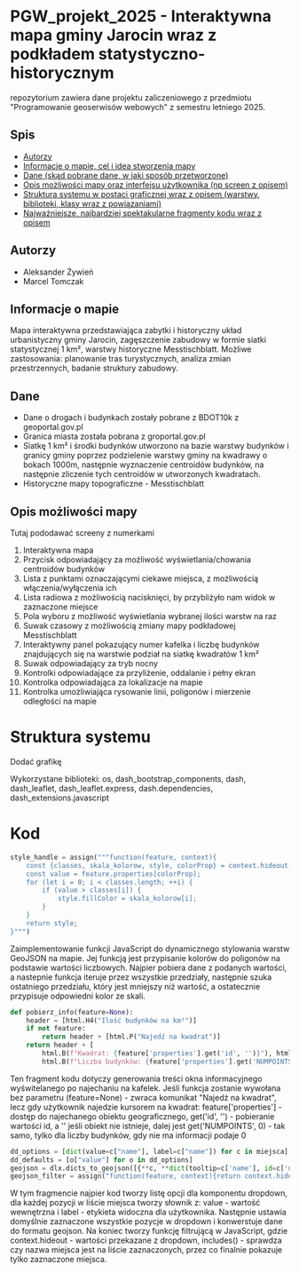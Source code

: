 # PGW_projekt_2025 - Interaktywna mapa gminy Jarocin wraz z podkładem statystyczno-historycznym
repozytorium zawiera dane projektu zaliczeniowego z przedmiotu "Programowanie geoserwisów webowych" z semestru letniego 2025.

## Spis
* [Autorzy](#autorzy)
* [Informacje o mapie, cel i idea stworzenia mapy](#informacje-o-mapie)
* [Dane (skąd pobrane dane, w jaki sposób przetworzone)](#dane)
* [Opis możliwości mapy oraz interfejsu użytkownika (np screen z opisem)](#opis-możliwości-mapy)
* [Struktura systemu w postaci graficznej wraz z opisem (warstwy, biblioteki, klasy wraz z powiązaniami)](#struktura-systemu)
* [Najważniejsze, najbardziej spektakularne fragmenty kodu wraz z opisem](#kod)

## Autorzy
- Aleksander Żywień
- Marcel Tomczak

## Informacje o mapie
Mapa interaktywna przedstawiająca zabytki i historyczny układ urbanistyczny gminy Jarocin, zagęszczenie zabudowy w formie siatki statystycznej 1 km², warstwy historyczne Messtischblatt. Możliwe zastosowania: planowanie tras turystycznych, analiza zmian przestrzennych, badanie struktury zabudowy.

## Dane
- Dane o drogach i budynkach zostały pobrane z BDOT10k z geoportal.gov.pl
- Granica miasta została pobrana z groportal.gov.pl
- Siatkę 1 km² i środki budynków utworzono na bazie warstwy budynków i granicy gminy poprzez podzielenie warstwy gminy na kwadrawy o bokach 1000m, następnie wyznaczenie centroidów budynków, na następnie zliczenie tych centroidów w utworzonych kwadratach.
- Historyczne mapy topograficzne - Messtischblatt

## Opis możliwości mapy
Tutaj pododawać screeny z numerkami
1. Interaktywna mapa
2. Przycisk odpowiadający za możliwość wyświetlania/chowania centroidów budynków
3. Lista z punktami oznaczającymi ciekawe miejsca, z możliwością włączenia/wyłączenia ich
4. Lista radiowa z możliwością nacisknięci, by przybliżyło nam widok w zaznaczone miejsce
5. Pola wyboru z możliwość wyświetlania wybranej ilości warstw na raz
6. Suwak czasowy z możliwością zmiany mapy podkładowej Messtischblatt
7. Interaktywny panel pokazujący numer kafelka i liczbę budynków znajdujących się na warstwie podział na siatkę kwadratów 1 km²
8. Suwak odpowiadający za tryb nocny
9. Kontrolki odpowiadające za przyliżenie, oddalanie i pełny ekran
10. Kontrolka odpowiadająca za lokalizacje na mapie
11. Kontrolka umożliwiająca rysowanie linii, poligonów i mierzenie odległości na mapie


# Struktura systemu
Dodać grafikę

Wykorzystane biblioteki:
os, dash_bootstrap_components, dash, dash_leaflet, dash_leaflet.express, dash.dependencies, dash_extensions.javascript

# Kod
```python
style_handle = assign("""function(feature, context){
    const {classes, skala_kolorow, style, colorProp} = context.hideout;
    const value = feature.properties[colorProp];
    for (let i = 0; i < classes.length; ++i) {
        if (value > classes[i]) {
            style.fillColor = skala_kolorow[i];
        }
    }
    return style;
}""")
```
Zaimplementowanie funkcji JavaScript do dynamicznego stylowania warstw GeoJSON na mapie. Jej funkcją jest przypisanie kolorów do poligonów na podstawie wartości liczbowych. Najpier pobiera dane z podanych wartości, a nastepnie funkcja iteruje przez wszystkie przedziały, następnie szuka ostatniego przedziału, który jest mniejszy niż wartość, a ostatecznie przypisuje odpowiedni kolor ze skali.

```python
def pobierz_info(feature=None):
    header = [html.H4("Ilość budynków na km²")]
    if not feature:
        return header + [html.P("Najedź na kwadrat")]
    return header + [
        html.B(f"Kwadrat: {feature['properties'].get('id', '')}"), html.Br(),
        html.B(f"Liczba budynków: {feature['properties'].get('NUMPOINTS', 0)}")]
```
Ten fragment kodu dotyczy generowania treści okna informacyjnego wyświtelanego po najechaniu na kafelek. Jeśli funkcja zostanie wywołana bez parametru (feature=None) - zwraca komunikat "Najedź na kwadrat", lecz gdy użytkownik najedzie kursorem na kwadrat: feature['properties'] - dostęp do najechanego obiektu geograficznego, get('id', '') - pobieranie wartości id, a '' jeśli obiekt nie istnieje, dalej jest get('NUMPOINTS', 0) - tak samo, tylko dla liczby budynków, gdy nie ma informacji podaje 0

```python
dd_options = [dict(value=c["name"], label=c["name"]) for c in miejsca]
dd_defaults = [o["value"] for o in dd_options]
geojson = dlx.dicts_to_geojson([{**c, **dict(tooltip=c['name'], id=c['name'])} for c in miejsca])
geojson_filter = assign("function(feature, context){return context.hideout.includes(feature.properties.name);}")
```

W tym fragmencie najpier kod tworzy listę opcji dla komponentu dropdown, dla każdej pozycji w liście miejsca tworzy słownik z: value - wartość wewnętrzna i label - etykieta widoczna dla użytkownika. Następnie ustawia domyślnie zaznaczone wszystkie pozycje w dropdown i konwerstuje dane do formatu geojson. Na koniec tworzy funkcję filtrującą w JavaScript, gdzie context.hideout - wartości przekazane z dropdown, includes() - sprawdza czy nazwa miejsca jest na liście zaznaczonych, przez co finalnie pokazuje tylko zaznaczone miejsca.














